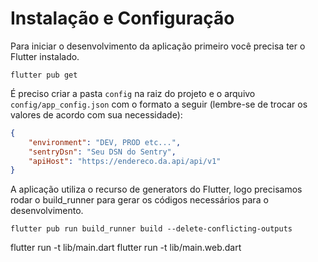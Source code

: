# Instalação e Configuração

Para iniciar o desenvolvimento da aplicação primeiro você precisa ter o Flutter instalado.

`flutter pub get`

É preciso criar a pasta `config` na raiz do projeto e o arquivo `config/app_config.json` com o formato a seguir (lembre-se de trocar os valores de acordo com sua necessidade): 

```json
{
    "environment": "DEV, PROD etc...",
    "sentryDsn": "Seu DSN do Sentry",
    "apiHost": "https://endereco.da.api/api/v1"
}
```

A aplicação utiliza o recurso de generators do Flutter, logo precisamos rodar o build_runner para gerar os códigos necessários para o desenvolvimento.

`flutter pub run build_runner build --delete-conflicting-outputs`


flutter run -t lib/main.dart
flutter run -t lib/main.web.dart
